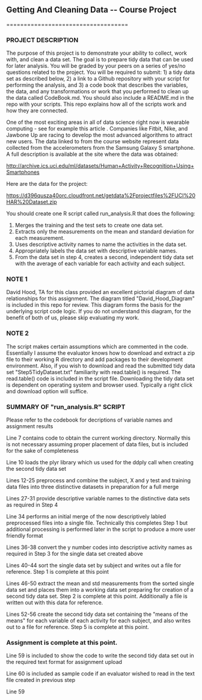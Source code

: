 ## Getting And Cleaning Data -- Course Project
===================================

### PROJECT DESCRIPTION

The purpose of this project is to demonstrate your ability to collect, work with, and clean a data set. The goal is to prepare tidy data that can be used for later analysis. You will be graded by your peers on a series of yes/no questions related to the project. You will be required to submit: 1) a tidy data set as described below, 2) a link to a Github repository with your script for performing the analysis, and 3) a code book that describes the variables, the data, and any transformations or work that you performed to clean up the data called CodeBook.md. You should also include a README.md in the repo with your scripts. This repo explains how all of the scripts work and how they are connected. 

One of the most exciting areas in all of data science right now is wearable computing - see for example this article . Companies like Fitbit, Nike, and Jawbone Up are racing to develop the most advanced algorithms to attract new users. The data linked to from the course website represent data collected from the accelerometers from the Samsung Galaxy S smartphone. A full description is available at the site where the data was obtained: 

http://archive.ics.uci.edu/ml/datasets/Human+Activity+Recognition+Using+Smartphones 

Here are the data for the project: 

https://d396qusza40orc.cloudfront.net/getdata%2Fprojectfiles%2FUCI%20HAR%20Dataset.zip 

You should create one R script called run_analysis.R that does the following:

1. Merges the training and the test sets to create one data set.
2. Extracts only the measurements on the mean and standard deviation for each measurement. 
3. Uses descriptive activity names to name the activities in the data set.
4. Appropriately labels the data set with descriptive variable names. 
5. From the data set in step 4, creates a second, independent tidy data set with the average of each variable for each activity and each subject.

### NOTE 1
David Hood, TA for this class provided an excellent pictorial diagram of data relationships for this assignment. The diagram titled "David_Hood_Diagram" is included in this repo for review. This diagram forms the basis for the underlying script code logic. If you do not understand this diagram, for the benefit of both of us, please skip evaluating my work.

### NOTE 2
The script makes certain assumptions which are commented in the code. Essentially I assume the evaluator knows how to download and extract a zip file to their working R directory and add packages to their development environment. Also, if you wish to download and read the submitted tidy data set "Step5TidyDataset.txt" familiarity with read.table() is required. The read.table() code is included in the script file. Downloading the tidy data set is dependent on operating system and browser used. Typically a right click and download option will suffice.


### SUMMARY OF "run_analysis.R" SCRIPT

Please refer to the codebook for decriptions of variable names and assignment results

Line 7 contains code to obtain the current working directory. Normally this is not necessary assuming proper placement of data files, but is included for the sake of completeness

Line 10 loads the plyr library which us used for the ddply call when creating the second tidy data set

Lines 12-25 preprocess and combine the subject, X and y test and training data files into three distinctive datasets in preparation for a full merge

Lines 27-31 provide descriptive variable names to the distinctive data sets as required in Step 4

Line 34 performs an initial merge of the now descriptively labled preprocessed files into a single file. Technically this completes Step 1 but additional processing is performed later in the script to produce a more user friendly format

Lines 36-38 convert the y number codes into descriptive activity names as required in Step 3 for the single data set created above

Lines 40-44 sort the single data set by subject and writes out a file for reference. Step 1 is complete at this point

Lines 46-50 extract the mean and std measurements from the sorted single data set and places them into a working data set preparing for creation of a second tidy data set. Step 2 is complete at this point. Additionally a file is written out with this data for reference.

Lines 52-56 create the second tidy data set containing the "means of the means" for each variable of each activity for each subject, and also writes out to a file for reference. Step 5 is complete at this point.

### Assignment is complete at this point.

Line 59 is included to show the code to write the second tidy data set out in the required text format for assignment upload

Line 60 is included as sample code if an evaluator wished to read in the text file created in previous step

Line 59 




